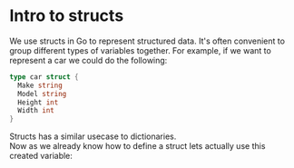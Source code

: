 # Intro to structs
We use structs in Go to represent structured data. It's often convenient to group different types of variables together. For example, if we want to represent a car we could do the following:
```go
type car struct {
  Make string
  Model string
  Height int
  Width int
}
```
Structs has a similar usecase to dictionaries.\
Now as we already know how to define a struct lets actually use this created variable:
```go

```